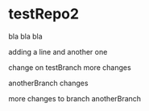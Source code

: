 # testRepo2
bla bla bla

adding a line
and another one

change on testBranch
more changes

anotherBranch changes

more changes to branch anotherBranch
